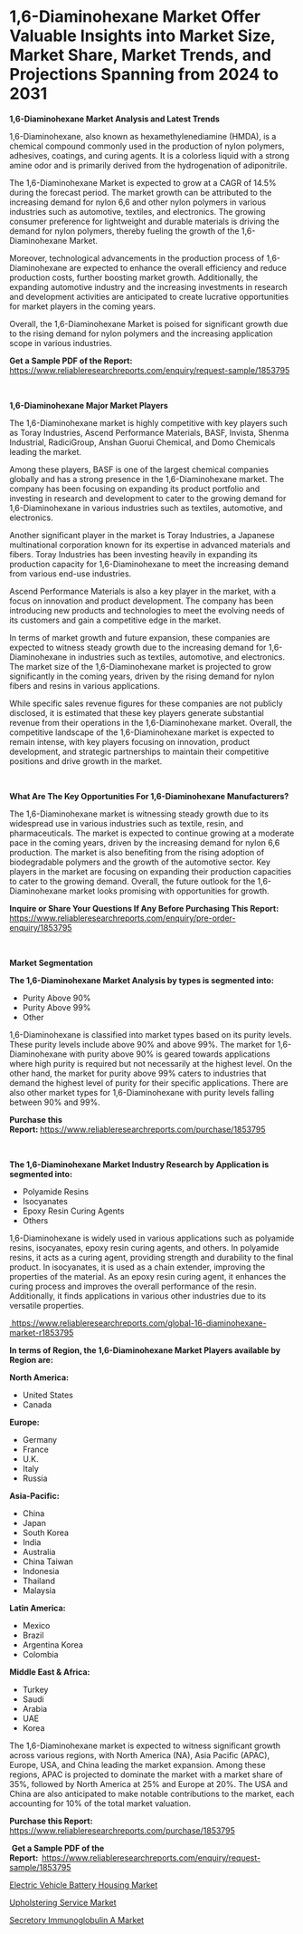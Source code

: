 <p><h1>1,6-Diaminohexane Market Offer Valuable Insights into Market Size, Market Share, Market Trends, and Projections Spanning from 2024 to 2031</h1></p><p><strong>1,6-Diaminohexane Market Analysis and Latest Trends</strong></p>
<p><p>1,6-Diaminohexane, also known as hexamethylenediamine (HMDA), is a chemical compound commonly used in the production of nylon polymers, adhesives, coatings, and curing agents. It is a colorless liquid with a strong amine odor and is primarily derived from the hydrogenation of adiponitrile.</p><p>The 1,6-Diaminohexane Market is expected to grow at a CAGR of 14.5% during the forecast period. The market growth can be attributed to the increasing demand for nylon 6,6 and other nylon polymers in various industries such as automotive, textiles, and electronics. The growing consumer preference for lightweight and durable materials is driving the demand for nylon polymers, thereby fueling the growth of the 1,6-Diaminohexane Market.</p><p>Moreover, technological advancements in the production process of 1,6-Diaminohexane are expected to enhance the overall efficiency and reduce production costs, further boosting market growth. Additionally, the expanding automotive industry and the increasing investments in research and development activities are anticipated to create lucrative opportunities for market players in the coming years.</p><p>Overall, the 1,6-Diaminohexane Market is poised for significant growth due to the rising demand for nylon polymers and the increasing application scope in various industries.</p></p>
<p><strong>Get a Sample PDF of the Report:&nbsp;</strong> <a href="https://www.reliableresearchreports.com/enquiry/request-sample/1853795">https://www.reliableresearchreports.com/enquiry/request-sample/1853795</a></p>
<p>&nbsp;</p>
<p><strong>1,6-Diaminohexane Major Market Players</strong></p>
<p><p>The 1,6-Diaminohexane market is highly competitive with key players such as Toray Industries, Ascend Performance Materials, BASF, Invista, Shenma Industrial, RadiciGroup, Anshan Guorui Chemical, and Domo Chemicals leading the market.</p><p>Among these players, BASF is one of the largest chemical companies globally and has a strong presence in the 1,6-Diaminohexane market. The company has been focusing on expanding its product portfolio and investing in research and development to cater to the growing demand for 1,6-Diaminohexane in various industries such as textiles, automotive, and electronics.</p><p>Another significant player in the market is Toray Industries, a Japanese multinational corporation known for its expertise in advanced materials and fibers. Toray Industries has been investing heavily in expanding its production capacity for 1,6-Diaminohexane to meet the increasing demand from various end-use industries.</p><p>Ascend Performance Materials is also a key player in the market, with a focus on innovation and product development. The company has been introducing new products and technologies to meet the evolving needs of its customers and gain a competitive edge in the market.</p><p>In terms of market growth and future expansion, these companies are expected to witness steady growth due to the increasing demand for 1,6-Diaminohexane in industries such as textiles, automotive, and electronics. The market size of the 1,6-Diaminohexane market is projected to grow significantly in the coming years, driven by the rising demand for nylon fibers and resins in various applications.</p><p>While specific sales revenue figures for these companies are not publicly disclosed, it is estimated that these key players generate substantial revenue from their operations in the 1,6-Diaminohexane market. Overall, the competitive landscape of the 1,6-Diaminohexane market is expected to remain intense, with key players focusing on innovation, product development, and strategic partnerships to maintain their competitive positions and drive growth in the market.</p></p>
<p>&nbsp;</p>
<p><strong>What Are The Key Opportunities For 1,6-Diaminohexane Manufacturers?</strong></p>
<p><p>The 1,6-Diaminohexane market is witnessing steady growth due to its widespread use in various industries such as textile, resin, and pharmaceuticals. The market is expected to continue growing at a moderate pace in the coming years, driven by the increasing demand for nylon 6,6 production. The market is also benefiting from the rising adoption of biodegradable polymers and the growth of the automotive sector. Key players in the market are focusing on expanding their production capacities to cater to the growing demand. Overall, the future outlook for the 1,6-Diaminohexane market looks promising with opportunities for growth.</p></p>
<p><strong>Inquire or Share Your Questions If Any Before Purchasing This Report:</strong> <a href="https://www.reliableresearchreports.com/enquiry/pre-order-enquiry/1853795">https://www.reliableresearchreports.com/enquiry/pre-order-enquiry/1853795</a></p>
<p>&nbsp;</p>
<p><strong>Market Segmentation</strong></p>
<p><strong>The 1,6-Diaminohexane Market Analysis by types is segmented into:</strong></p>
<p><ul><li>Purity Above 90%</li><li>Purity Above 99%</li><li>Other</li></ul></p>
<p><p>1,6-Diaminohexane is classified into market types based on its purity levels. These purity levels include above 90% and above 99%. The market for 1,6-Diaminohexane with purity above 90% is geared towards applications where high purity is required but not necessarily at the highest level. On the other hand, the market for purity above 99% caters to industries that demand the highest level of purity for their specific applications. There are also other market types for 1,6-Diaminohexane with purity levels falling between 90% and 99%.</p></p>
<p><strong>Purchase this Report:&nbsp;</strong><a href="https://www.reliableresearchreports.com/purchase/1853795">https://www.reliableresearchreports.com/purchase/1853795</a></p>
<p>&nbsp;</p>
<p><strong>The 1,6-Diaminohexane Market Industry Research by Application is segmented into:</strong></p>
<p><ul><li>Polyamide Resins</li><li>Isocyanates</li><li>Epoxy Resin Curing Agents</li><li>Others</li></ul></p>
<p><p>1,6-Diaminohexane is widely used in various applications such as polyamide resins, isocyanates, epoxy resin curing agents, and others. In polyamide resins, it acts as a curing agent, providing strength and durability to the final product. In isocyanates, it is used as a chain extender, improving the properties of the material. As an epoxy resin curing agent, it enhances the curing process and improves the overall performance of the resin. Additionally, it finds applications in various other industries due to its versatile properties.</p></p>
<p><a href="https://www.reliableresearchreports.com/global-16-diaminohexane-market-r1853795">&nbsp;https://www.reliableresearchreports.com/global-16-diaminohexane-market-r1853795</a></p>
<p><strong>In terms of Region, the 1,6-Diaminohexane Market Players available by Region are:</strong></p>
<p>
    <p> <strong> North America: </strong>
        <ul>
            <li>United States</li>
            <li>Canada</li>
        </ul>
        </p> 
    <p> <strong> Europe: </strong>
        <ul>
            <li>Germany</li>
            <li>France</li>
            <li>U.K.</li>
            <li>Italy</li>
            <li>Russia</li>
        </ul>
        </p> 
    <p> <strong> Asia-Pacific: </strong>
        <ul>
            <li>China</li>
            <li>Japan</li>
            <li>South Korea</li>
            <li>India</li>
            <li>Australia</li>
            <li>China Taiwan</li>
            <li>Indonesia</li>
            <li>Thailand</li>
            <li>Malaysia</li>
        </ul>
        </p> 
    <p> <strong> Latin America: </strong>
        <ul>
            <li>Mexico</li>
            <li>Brazil</li>
            <li>Argentina Korea</li>
            <li>Colombia</li>
        </ul>
        </p> 
    <p> <strong> Middle East & Africa: </strong>
        <ul>
            <li>Turkey</li>
            <li>Saudi</li>
            <li>Arabia</li>
            <li>UAE</li>
            <li>Korea</li>
        </ul>
    </p>
    </p>
<p><p>The 1,6-Diaminohexane market is expected to witness significant growth across various regions, with North America (NA), Asia Pacific (APAC), Europe, USA, and China leading the market expansion. Among these regions, APAC is projected to dominate the market with a market share of 35%, followed by North America at 25% and Europe at 20%. The USA and China are also anticipated to make notable contributions to the market, each accounting for 10% of the total market valuation.</p></p>
<p><strong>Purchase this Report: </strong><a href="https://www.reliableresearchreports.com/purchase/1853795">https://www.reliableresearchreports.com/purchase/1853795</a></p>
<p>&nbsp;<strong>Get a Sample PDF of the Report:&nbsp;&nbsp;</strong><a href="https://www.reliableresearchreports.com/enquiry/request-sample/1853795">https://www.reliableresearchreports.com/enquiry/request-sample/1853795</a></p>
<p><strong></strong></p>
<p><p><a href="https://github.com/SheilaBruen2023/Market-Research-Report-List-1/blob/main/electric-vehicle-battery-housing-market.md">Electric Vehicle Battery Housing Market</a></p><p><a href="https://www.linkedin.com/pulse/upholstering-service-market-size-reveals-best-marketing-channels-cxsnc">Upholstering Service Market</a></p><p><a href="https://www.linkedin.com/pulse/secretory-immunoglobulin-market-competitive-analysis-cclxc">Secretory Immunoglobulin A Market</a></p></p>